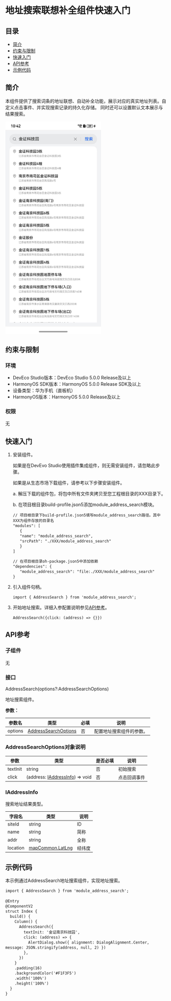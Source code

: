 # 地址搜索联想补全组件快速入门

## 目录

- [简介](#简介)
- [约束与限制](#约束与限制)
- [快速入门](#快速入门)
- [API参考](#API参考)
- [示例代码](#示例代码)

## 简介

本组件提供了搜索词条的地址联想、自动补全功能，展示对应的真实地址列表。自定义点击事件、并实现搜索记录的持久化存储。
同时还可以设置默认文本展示与结果搜索。

<img src="./screenshots/park_search.jpeg" alt="搜索" width="300" >

## 约束与限制

### 环境

* DevEco Studio版本：DevEco Studio 5.0.0 Release及以上
* HarmonyOS SDK版本：HarmonyOS 5.0.0 Release SDK及以上
* 设备类型：华为手机（直板机）
* HarmonyOS版本：HarmonyOS 5.0.0 Release及以上

### 权限

无

## 快速入门

1. 安装组件。

   如果是在DevEvo Studio使用插件集成组件，则无需安装组件，请忽略此步骤。

   如果是从生态市场下载组件，请参考以下步骤安装组件。

   a. 解压下载的组件包，将包中所有文件夹拷贝至您工程根目录的XXX目录下。

   b. 在项目根目录build-profile.json5添加module_address_search模块。

   ```
   // 项目根目录下build-profile.json5填写module_address_search路径。其中XXX为组件存放的目录名
   "modules": [
      {
      "name": "module_address_search",
      "srcPath": "./XXX/module_address_search"
      }
   ]
   ```

   ```
   // 在项目根目录oh-package.json5中添加依赖
   "dependencies": {
      "module_address_search": "file:./XXX/module_address_search"
   }
   ```

2. 引入组件句柄。

   ```
   import { AddressSearch } from 'module_address_search';
   ```

3. 开始地址搜索。详细入参配置说明参见[API参考](#API参考)。

   ```
   AddressSearch({click: (address) => {}})
   ```

## API参考

### 子组件

无

### 接口

AddressSearch(options?:AddressSearchOptions)

地址搜索组件。

**参数：**

| 参数名     | 类型                                                | 必填 | 说明           |
|---------|---------------------------------------------------|----|--------------|
| options | [AddressSearchOptions](#AddressSearchOptions对象说明) | 否  | 配置地址搜索组件的参数。 |

### AddressSearchOptions对象说明

| 参数       | 类型                                               | 是否必填 | 说明     |
|----------|--------------------------------------------------|------|--------|
| textInit | string                                           | 否    | 初始搜索   |
| click    | (address: [IAddressInfo](#IAddressInfo)) => void | 否    | 点击回调事件 |


### IAddressInfo

搜索地址结果类型。

| 字段名             | 类型                                                                                                                     | 说明     |
|-----------------|------------------------------------------------------------------------------------------------------------------------|--------|
| siteId          | string                                                                                                                 | ID     |
| name            | string                                                                                                                 | 简称     |
| addr            | string                                                                                                                 | 全称     |
| location        | [mapCommon.LatLng](https://developer.huawei.com/consumer/cn/doc/harmonyos-references/map-common#section20691173773810) | 经纬度    |

## 示例代码

本示例通过AddressSearch地址搜索组件，实现地址搜索。

```
import { AddressSearch } from 'module_address_search';

@Entry
@ComponentV2
struct Index {
  build() {
    Column() {
      AddressSearch({
        textInit: '金证南京科技园',
        click: (address) => {
          AlertDialog.show({ alignment: DialogAlignment.Center, message: JSON.stringify(address, null, 2) })
        },
      })
    }
    .padding(16)
    .backgroundColor('#F1F3F5')
    .width('100%')
    .height('100%')
  }
}
```
